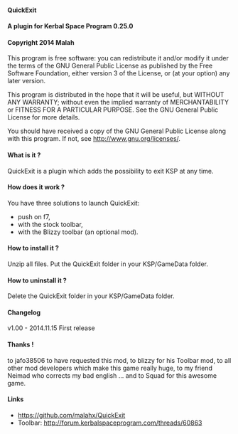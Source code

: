 ﻿#### QuickExit
#### A plugin for Kerbal Space Program 0.25.0
#### Copyright 2014 Malah

This program is free software: you can redistribute it and/or modify
it under the terms of the GNU General Public License as published by
the Free Software Foundation, either version 3 of the License, or
(at your option) any later version.

This program is distributed in the hope that it will be useful,
but WITHOUT ANY WARRANTY; without even the implied warranty of
MERCHANTABILITY or FITNESS FOR A PARTICULAR PURPOSE.  See the
GNU General Public License for more details.

You should have received a copy of the GNU General Public License
along with this program.  If not, see <http://www.gnu.org/licenses/>. 


#### What is it ?

QuickExit is a plugin which adds the possibility to exit KSP at any time.

#### How does it work ?

You have three solutions to launch QuickExit:
- push on f7,
- with the stock toolbar,
- with the Blizzy toolbar (an optional mod).

#### How to install it ?

Unzip all files. Put the QuickExit folder in your KSP/GameData folder.

#### How to uninstall it ?

Delete the QuickExit folder in your KSP/GameData folder.

#### Changelog

v1.00 - 2014.11.15
First release

#### Thanks !

to jafo38506 to have requested this mod,
to blizzy for his Toolbar mod,
to all other mod developers which make this game really huge,
to my friend Neimad who corrects my bad english ...
and to Squad for this awesome game.

#### Links

- https://github.com/malahx/QuickExit
- Toolbar: http://forum.kerbalspaceprogram.com/threads/60863